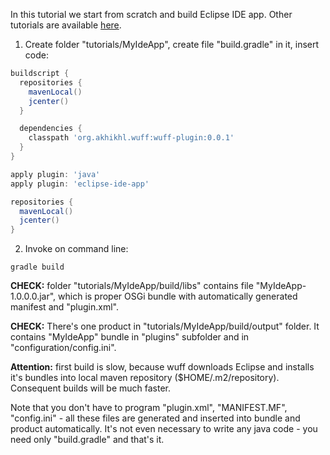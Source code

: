 In this tutorial we start from scratch and build Eclipse IDE app. Other tutorials are available [here](Tutorials).

1. Create folder "tutorials/MyIdeApp", create file "build.gradle" in it, insert code:

  ```groovy
  buildscript {
    repositories {
      mavenLocal()
      jcenter()
    }

    dependencies {
      classpath 'org.akhikhl.wuff:wuff-plugin:0.0.1'
    }
  }

  apply plugin: 'java'
  apply plugin: 'eclipse-ide-app'

  repositories {
    mavenLocal()
    jcenter()
  }
  ```

2. Invoke on command line:

  ```shell
  gradle build
  ```

  **CHECK:** folder "tutorials/MyIdeApp/build/libs" contains file "MyIdeApp-1.0.0.0.jar", which is proper OSGi bundle with automatically generated manifest and "plugin.xml".

  **CHECK:** There's one product in "tutorials/MyIdeApp/build/output" folder. It contains "MyIdeApp" bundle in "plugins" subfolder and in "configuration/config.ini". 

  **Attention:**  first build is slow, because wuff downloads Eclipse and installs it's bundles into local maven repository ($HOME/.m2/repository). Consequent builds will be much faster.

  Note that you don't have to program "plugin.xml", "MANIFEST.MF", "config.ini" - all these files are generated and inserted into bundle and product automatically. It's not even necessary to write any java code - you need only "build.gradle" and that's it.